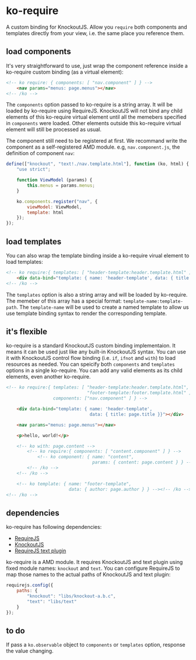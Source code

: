 # ko-require
A custom binding for KnockoutJS. Allow you `require` both components and templates directly from your view, i.e. the same place you reference them.

## load components

It's very straightforward to use, just wrap the component reference inside a ko-require custom binding (as a virtual element):
```html
<!-- ko require: { components: [ "nav.component" ] } -->
    <nav params="menus: page.menus"></nav>
<!-- /ko -->
```
The `components` option passed to ko-require is a string array. It will be loaded by ko-require using RequireJS. KnockoutJS will not bind any child elements of this ko-require virtual element until all the memebers specified in `components` were loaded. Other elements outside this ko-require virtual element will still be processed as usual.

The component still need to be registered at first. We recommand write the component as a self-registered AMD module. e.g, `nav.component.js`, the definition of component `nav`:
```javascript
define(["knockout", "text!./nav.template.html"], function (ko, html) {
    "use strict";

    function ViewModel (params) {
        this.menus = params.menus;
    }

    ko.components.register("nav", {
        viewModel: ViewModel,
        template: html
    });
});
```

## load templates

You can also wrap the template binding inside a ko-require virual element to load templates:
```html
<!-- ko require:{ templates: [ "header-template:header.template.html" ] } -->
    <div data-bind="template: { name: 'header-template', data: { title: page.title } }"></div>
<!-- /ko -->
```
The `templates` option is also a string array and will be loaded by ko-require. The memeber of this array has a special format: `template-name:template-path`. The `template-name` will be used to create a named template to allow us use template binding syntax to render the corresponding template.

## it's flexible

ko-require is a standard KnockoutJS custom binding implementaion. It means it can be used just like any built-in KnockoutJS syntax. You can use it with KnockoutJS control flow binding (i.e. `if`, `ifnot` and `with`) to load resources as needed. You can speicify both `components` and `templates` options in a single ko-require. You can add any valid elements as its child elements, even another ko-require.
```html
<!-- ko require:{ templates: [ "header-template:header.template.html",
                               "footer-template:footer.template.html" ],
                  components: ["nav.component" ] } -->

    <div data-bind="template: { name: 'header-template',
                                data: { title: page.title }}"></div>

    <nav params="menus: page.menus"></nav>

    <p>hello, world!</p>

    <!-- ko with: page.content -->
        <!-- ko require:{ components: [ "content.component" ] } -->
            <!-- ko component: { name: "content",
                                 params: { content: page.content } } --><!-- /ko -->
        <!-- /ko -->
    <!-- /ko -->

    <!-- ko template: { name: "footer-template",
                        data: { author: page.author } } --><!-- /ko -->
<!-- /ko -->
```

## dependencies

ko-require has following dependencies:
* [RequireJS](http://requirejs.org)
* [KnockoutJS](http://knockoutjs.com)
* [RequireJS text plugin](https://github.com/requirejs/text)

ko-require is a AMD module. It requires KnockoutJS and text plugin using fixed module names: `knockout` and `text`. You can configure RequireJS to map those names to the actual paths of KnockoutJS and text plugin:
```javascript
requirejs.config({
    paths: {
        "knockout": "libs/knockout-a.b.c",
        "text": "libs/text"
    }
});
```


## to do

If pass a `ko.observable` object to `components` or `templates` option, response the value changing.
